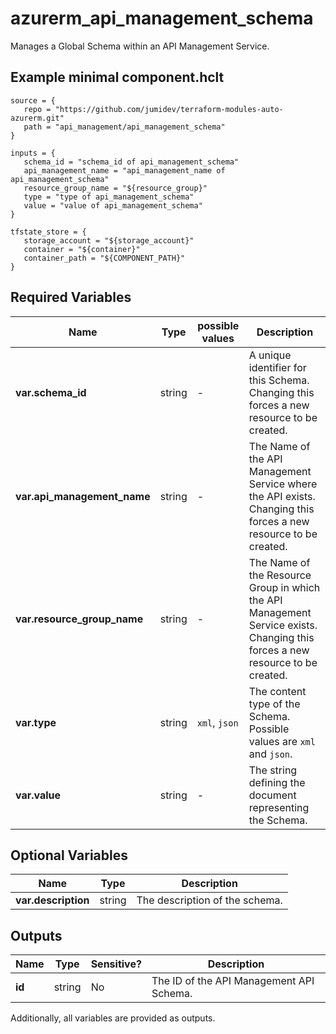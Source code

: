 # azurerm_api_management_schema

Manages a Global Schema within an API Management Service.

## Example minimal component.hclt

```hcl
source = {
   repo = "https://github.com/jumidev/terraform-modules-auto-azurerm.git" 
   path = "api_management/api_management_schema" 
}

inputs = {
   schema_id = "schema_id of api_management_schema" 
   api_management_name = "api_management_name of api_management_schema" 
   resource_group_name = "${resource_group}" 
   type = "type of api_management_schema" 
   value = "value of api_management_schema" 
}

tfstate_store = {
   storage_account = "${storage_account}" 
   container = "${container}" 
   container_path = "${COMPONENT_PATH}" 
}

```

## Required Variables

| Name | Type |  possible values |  Description |
| ---- | --------- |  ----------- | ----------- |
| **var.schema_id** | string |  -  |  A unique identifier for this Schema. Changing this forces a new resource to be created. | 
| **var.api_management_name** | string |  -  |  The Name of the API Management Service where the API exists. Changing this forces a new resource to be created. | 
| **var.resource_group_name** | string |  -  |  The Name of the Resource Group in which the API Management Service exists. Changing this forces a new resource to be created. | 
| **var.type** | string |  `xml`, `json`  |  The content type of the Schema. Possible values are `xml` and `json`. | 
| **var.value** | string |  -  |  The string defining the document representing the Schema. | 

## Optional Variables

| Name | Type |  Description |
| ---- | --------- |  ----------- |
| **var.description** | string |  The description of the schema. | 



## Outputs

| Name | Type | Sensitive? | Description |
| ---- | ---- | --------- | --------- |
| **id** | string | No  | The ID of the API Management API Schema. | 

Additionally, all variables are provided as outputs.
